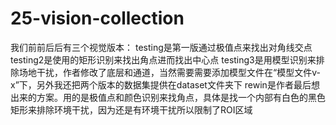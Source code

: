 # 25-vision-collection
我们前前后后有三个视觉版本：
testing是第一版通过极值点来找出对角线交点
testing2是使用的矩形识别来找出角点进而找出中心点
testing3是用模型识别来排除场地干扰，作者修改了底层和通道，当然需要需要添加模型文件在“模型文件v- x”下，另外我还把两个版本的数据集提供在dataset文件夹下
rewin是作者最后想出来的方案。用的是极值点和颜色识别来找角点，具体是找一个内部有白色的黑色矩形来排除环境干扰，因为还是有环境干扰所以限制了ROI区域
